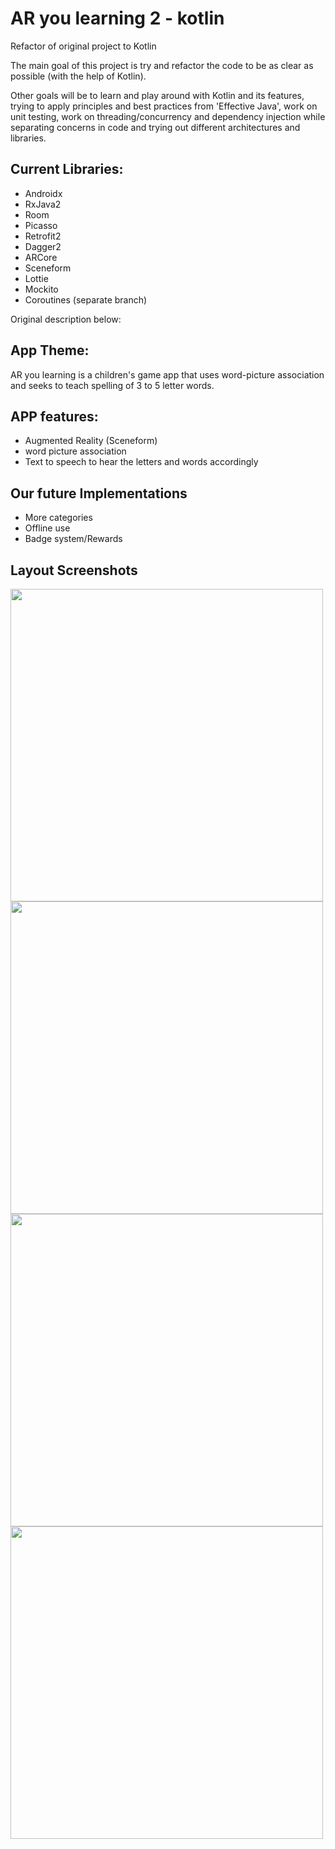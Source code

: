 # AR you learning 2 - kotlin
Refactor of original project to Kotlin

The main goal of this project is try and refactor the code to be as clear as possible (with the help of Kotlin).

Other goals will be to learn and play around with Kotlin and its features, trying to apply principles and best practices from 'Effective Java', work on unit testing, work on threading/concurrency and dependency injection while separating concerns in code and trying out different architectures and libraries.

## Current Libraries:
* Androidx
* RxJava2
* Room
* Picasso
* Retrofit2
* Dagger2
* ARCore
* Sceneform
* Lottie
* Mockito
* Coroutines (separate branch)

Original description below:

## App Theme:

AR you learning is a children's game app that uses word-picture association and seeks to 
teach spelling of 3 to 5 letter words. 


## APP features:
- Augmented Reality (Sceneform)
- word picture association
- Text to speech to hear the letters and words accordingly

## Our future Implementations
- More categories
- Offline use
- Badge system/Rewards


## Layout Screenshots

 <img src="https://user-images.githubusercontent.com/43712959/59161459-d7264f00-8ab0-11e9-919c-920b005f84e2.png" width="500">

<img src="https://user-images.githubusercontent.com/43712959/59161456-d68db880-8ab0-11e9-9b53-e5607b364a1e.png" width="500">
<img src="https://user-images.githubusercontent.com/43712959/59161457-d7264f00-8ab0-11e9-8e34-1c488d88de87.png" width="500">

<img src="https://user-images.githubusercontent.com/43712959/59161458-d7264f00-8ab0-11e9-8ff3-80dddc8ff812.png" width="500">
